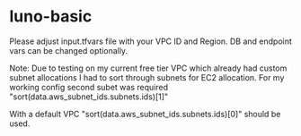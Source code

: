 # luno-basic
Please adjust input.tfvars file with your VPC ID and Region. DB and endpoint vars can be changed optionally.

Note: Due to testing on my current free tier VPC which already had custom subnet allocations I had to sort through subnets for EC2 allocation. For my working config second subet was required "sort(data.aws_subnet_ids.subnets.ids)[1]"

With a default VPC "sort(data.aws_subnet_ids.subnets.ids)[0]" should be used. 

